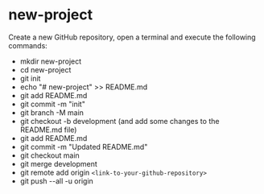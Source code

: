 # new-project

Create a new GitHub repository, open a terminal and execute the following commands:
- mkdir new-project
- cd new-project
- git init
- echo "# new-project" >> README.md
- git add README.md
- git commit -m "init"
- git branch -M main
- git checkout -b development (and add some changes to the README.md file)
- git add README.md 
- git commit -m "Updated README.md"
- git checkout main 
- git merge development
- git remote add origin `<link-to-your-github-repository>`
- git push --all -u origin 
